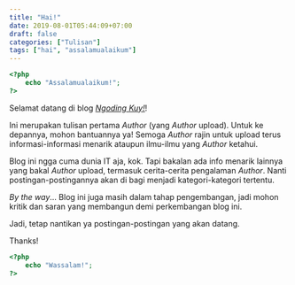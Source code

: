 ```yaml
---
title: "Hai!"
date: 2019-08-01T05:44:09+07:00
draft: false
categories: ["Tulisan"]
tags: ["hai", "assalamualaikum"]
---
```

```php
<?php
    echo "Assalamualaikum!";
?>
```
Selamat datang di blog _[Ngoding Kuy!](http//ngodingkuy.me/)_!

Ini merupakan tulisan pertama _Author_ (yang _Author_ upload). Untuk ke depannya, mohon bantuannya ya! Semoga _Author_ rajin untuk upload terus informasi-informasi menarik ataupun ilmu-ilmu yang _Author_ ketahui. 

Blog ini ngga cuma dunia IT aja, kok. Tapi bakalan ada info menarik lainnya yang bakal _Author_ upload, termasuk cerita-cerita pengalaman _Author_. Nanti postingan-postingannya akan di bagi menjadi kategori-kategori tertentu.

_By the way_... Blog ini juga masih dalam tahap pengembangan, jadi mohon kritik dan saran yang membangun demi perkembangan blog ini.

Jadi, tetap nantikan ya postingan-postingan yang akan datang.

Thanks!

```php
<?php
    echo "Wassalam!";
?>
```